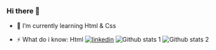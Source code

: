 ### Hi there 👋
- 🌱 I’m currently learning Html & Css
<!-- - 📫 How to reach me:linkedin.com/in/yusuf-emre-k-150658145/ -->
- ⚡ What do i know: Html
[![linkedin](https://img.shields.io/badge/Linkedin-000000?style=for-the-badge&logo=Linkedin&logoColor=white)](https://www.linkedin.com/in/yusuf-emre-k-150658145/)
  ![Github stats 1](https://github-readme-stats.vercel.app/api?username=helloimzeus&show_icons=true&theme=gradient) 
![Github stats 2](https://github-readme-stats.vercel.app/api?username=helloimzeus&show_icons=true&theme=radical)
